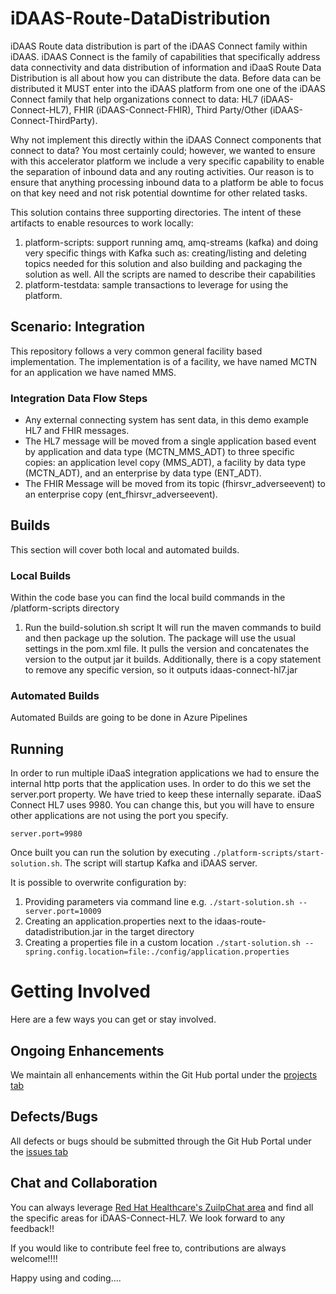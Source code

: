 # iDAAS-Route-DataDistribution
iDAAS Route data distribution is part of the iDAAS Connect family within iDAAS. iDAAS Connect is the family of capabilities 
that specifically address data connectivity and data distribution of information and iDaaS Route Data Distribution
is all about how you can distribute the data. Before data can be distributed it MUST enter into the iDAAS platform from one one of the iDAAS Connect family that help 
organizations connect to data: HL7 (iDAAS-Connect-HL7), FHIR (iDAAS-Connect-FHIR), Third Party/Other (iDAAS-Connect-ThirdParty).

Why not implement this directly within the iDAAS Connect components that connect to data? You most certainly could; however, we 
wanted to ensure with this accelerator platform we include a very specific capability to enable the separation of inbound data and 
any routing activities. Our reason is to ensure that anything processing inbound data to a platform be able to focus on that
key need and not risk potential downtime for other related tasks.

This solution contains three supporting directories. The intent of these artifacts to enable
resources to work locally: <br/>
1. platform-scripts: support running amq, amq-streams (kafka) and doing very specific things with
   Kafka such as: creating/listing and deleting topics needed for this solution
   and also building and packaging the solution as well. All the scripts are named to describe their capabilities <br/>
2. platform-testdata: sample transactions to leverage for using the platform.

## Scenario: Integration
This repository follows a very common general facility based implementation. The implementation
is of a facility, we have named MCTN for an application we have named MMS.

### Integration Data Flow Steps

* Any external connecting system has sent data, in this demo example HL7 and FHIR messages.
* The HL7 message will be moved from a single application based event by application and data type
  (MCTN_MMS_ADT) to three specific copies: an application level copy (MMS_ADT), a facility by data
  type (MCTN_ADT), and an enterprise by data type (ENT_ADT).
* The FHIR Message will be moved from its topic (fhirsvr_adverseevent) to an enterprise copy (ent_fhirsvr_adverseevent).

## Builds
This section will cover both local and automated builds.

### Local Builds
Within the code base you can find the local build commands in the /platform-scripts directory
1.  Run the build-solution.sh script
    It will run the maven commands to build and then package up the solution. The package will use the usual settings
    in the pom.xml file. It pulls the version and concatenates the version to the output jar it builds.
    Additionally, there is a copy statement to remove any specific version, so it outputs idaas-connect-hl7.jar

### Automated Builds
Automated Builds are going to be done in Azure Pipelines

## Running
In order to run multiple iDaaS integration applications we had to ensure the internal http ports that
the application uses. In order to do this we set the server.port property. We have tried to keep these internally
separate. iDaaS Connect HL7 uses 9980. You can change this, but you will have to ensure other applications are not
using the port you specify.

```properties
server.port=9980
```

Once built you can run the solution by executing `./platform-scripts/start-solution.sh`.
The script will startup Kafka and iDAAS server.

It is possible to overwrite configuration by:
1. Providing parameters via command line e.g.
   `./start-solution.sh --server.port=10009`
2. Creating an application.properties next to the idaas-route-datadistribution.jar in the target directory
3. Creating a properties file in a custom location `./start-solution.sh --spring.config.location=file:./config/application.properties`

# Getting Involved
Here are a few ways you can get or stay involved.

## Ongoing Enhancements
We maintain all enhancements within the Git Hub portal under the
<a href="https://github.com/RedHat-Healthcare/iDAAS-Connect-HL7/projects" target="_blank">projects tab</a>

## Defects/Bugs
All defects or bugs should be submitted through the Git Hub Portal under the
<a href="https://github.com/RedHat-Healthcare/iDAAS-Connect-HL7/issues" target="_blank">issues tab</a>

## Chat and Collaboration
You can always leverage <a href="https://redhathealthcare.zulipchat.com" target="_blank">Red Hat Healthcare's ZuilpChat area</a>
and find all the specific areas for iDAAS-Connect-HL7. We look forward to any feedback!!

If you would like to contribute feel free to, contributions are always welcome!!!!

Happy using and coding....

